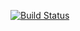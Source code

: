 [![Build Status](https://app.travis-ci.com/GultekinErisik/myDemoApp.svg?branch=master)](https://app.travis-ci.com/GultekinErisik/myDemoApp)
